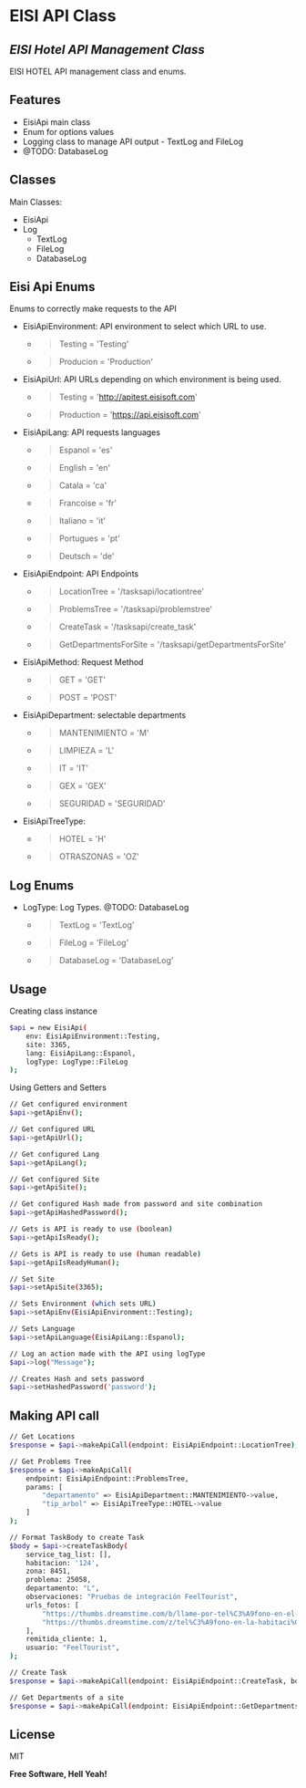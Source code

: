 # EISI API Class
## _EISI Hotel API Management Class_

<!-- [![PHP](https://camo.githubusercontent.com/7a890ba64a1aed3ec6f420ce76b2ad5c44310df9c3d1f15a7a3358304343649f/68747470733a2f2f7777772e7068702e6e65742f696d616765732f6c6f676f732f6e65772d7068702d6c6f676f2e737667)](https://github.com/cbenitez101/EisiApi) -->

<!-- [![Build Status](https://travis-ci.org/joemccann/dillinger.svg?branch=master)](https://github.com/cbenitez101/EisiApi) -->

EISI HOTEL API management class and enums.

<!-- - Type some Markdown on the left
- See HTML in the right
- ✨Magic ✨ -->

## Features

- EisiApi main class
- Enum for options values
- Logging class to manage API output - TextLog and FileLog
- @TODO: DatabaseLog

<!-- Markdown is a lightweight markup language based on the formatting conventions
that people naturally use in email.
As [John Gruber] writes on the [Markdown site][df1]

> The overriding design goal for Markdown's
> formatting syntax is to make it as readable
> as possible. The idea is that a
> Markdown-formatted document should be
> publishable as-is, as plain text, without
> looking like it's been marked up with tags
> or formatting instructions.

This text you see here is *actually- written in Markdown! To get a feel
for Markdown's syntax, type some text into the left window and
watch the results in the right. -->

## Classes

Main Classes:

- EisiApi
- Log
  - TextLog
  - FileLog
  - DatabaseLog


## Eisi Api Enums
Enums to correctly make requests to the API
 - EisiApiEnvironment: API environment to select which URL to use.
   - >Testing = 'Testing'
   - >Producion = 'Production'

 - EisiApiUrl: API URLs depending on which environment is being used.
   - > Testing = 'http://apitest.eisisoft.com'
   - > Production = 'https://api.eisisoft.com'

 - EisiApiLang: API requests languages
   - > Espanol = 'es'
   - > English = 'en'
   - > Catala = 'ca'
   - > Francoise = 'fr'
   - > Italiano = 'it'
   - > Portugues = 'pt'
   - > Deutsch = 'de'

 - EisiApiEndpoint: API Endpoints
   - > LocationTree = '/tasksapi/locationtree'
   - > ProblemsTree = '/tasksapi/problemstree'
   - > CreateTask = '/tasksapi/create_task'
   - > GetDepartmentsForSite = '/tasksapi/getDepartmentsForSite'

 - EisiApiMethod: Request Method
   - > GET = 'GET'
   - > POST = 'POST'

 - EisiApiDepartment: selectable departments
   - > MANTENIMIENTO = 'M'
   - > LIMPIEZA = 'L'
   - > IT = 'IT'
   - > GEX = 'GEX'
   - > SEGURIDAD = 'SEGURIDAD'

 - EisiApiTreeType: 
   - > HOTEL = 'H'
   - > OTRASZONAS = 'OZ'

## Log Enums
 - LogType: Log Types. @TODO: DatabaseLog
   - > TextLog = 'TextLog'
   - > FileLog = 'FileLog'
   - > DatabaseLog = 'DatabaseLog'

## Usage

Creating class instance
```sh
$api = new EisiApi(
    env: EisiApiEnvironment::Testing,
    site: 3365,
    lang: EisiApiLang::Espanol,
    logType: LogType::FileLog
);
```

Using Getters and Setters

```sh
// Get configured environment
$api->getApiEnv();

// Get configured URL
$api->getApiUrl();

// Get configured Lang
$api->getApiLang();

// Get configured Site
$api->getApiSite();

// Get configured Hash made from password and site combination
$api->getApiHashedPassword();

// Gets is API is ready to use (boolean)
$api->getApiIsReady();

// Gets is API is ready to use (human readable)
$api->getApiIsReadyHuman();

// Set Site
$api->setApiSite(3365);

// Sets Environment (which sets URL)
$api->setApiEnv(EisiApiEnvironment::Testing);

// Sets Language
$api->setApiLanguage(EisiApiLang::Espanol);

// Log an action made with the API using logType
$api->log("Message");

// Creates Hash and sets password
$api->setHashedPassword('password');

```

## Making API call
```sh
// Get Locations
$response = $api->makeApiCall(endpoint: EisiApiEndpoint::LocationTree);

// Get Problems Tree
$response = $api->makeApiCall(
    endpoint: EisiApiEndpoint::ProblemsTree,
    params: [
        "departamento" => EisiApiDepartment::MANTENIMIENTO->value,
        "tip_arbol" => EisiApiTreeType::HOTEL->value
    ]
);

// Format TaskBody to create Task
$body = $api->createTaskBody(
    service_tag_list: [],
    habitacion: '124',
    zona: 8451,
    problema: 25058,
    departamento: "L",
    observaciones: "Pruebas de integración FeelTourist",
    urls_fotos: [
        "https://thumbs.dreamstime.com/b/llame-por-tel%C3%A9fono-en-el-dormitorio-19981515.jpg",
        "https://thumbs.dreamstime.com/z/tel%C3%A9fono-en-la-habitaci%C3%B3n-33046804.jpg"
    ],
    remitida_cliente: 1,
    usuario: "FeelTourist",
);

// Create Task
$response = $api->makeApiCall(endpoint: EisiApiEndpoint::CreateTask, body: $body);

// Get Departments of a site
$response = $api->makeApiCall(endpoint: EisiApiEndpoint::GetDepartmentsForSite);
```

## License

MIT

**Free Software, Hell Yeah!**

[//]: # (These are reference links used in the body of this note and get stripped out when the markdown processor does its job. There is no need to format nicely because it shouldn't be seen. Thanks SO - http://stackoverflow.com/questions/4823468/store-comments-in-markdown-syntax)

   [git-repo-url]: <https://github.com/cbenitez101/EisiApi.git>